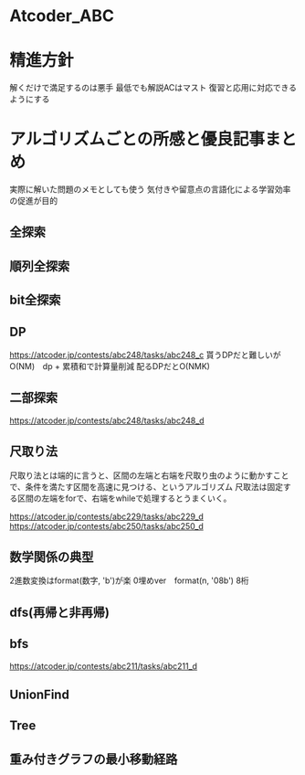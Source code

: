 # Atcoder_ABC 

# 精進方針
解くだけで満足するのは悪手 最低でも解説ACはマスト
復習と応用に対応できるようにする

# アルゴリズムごとの所感と優良記事まとめ
実際に解いた問題のメモとしても使う
気付きや留意点の言語化による学習効率の促進が目的


## 全探索

## 順列全探索

## bit全探索

## DP
https://atcoder.jp/contests/abc248/tasks/abc248_c
貰うDPだと難しいがO(NM)　dp + 累積和で計算量削減
配るDPだとO(NMK)


## 二部探索
https://atcoder.jp/contests/abc248/tasks/abc248_d

## 尺取り法
尺取り法とは端的に言うと、区間の左端と右端を尺取り虫のように動かすことで、条件を満たす区間を高速に見つける、というアルゴリズム
尺取法は固定する区間の左端をforで、右端をwhileで処理するとうまくいく。

https://atcoder.jp/contests/abc229/tasks/abc229_d
https://atcoder.jp/contests/abc250/tasks/abc250_d

## 数学関係の典型
2進数変換はformat(数字, 'b')が楽
0埋めver　format(n, '08b') 8桁

## dfs(再帰と非再帰)

## bfs
https://atcoder.jp/contests/abc211/tasks/abc211_d
## UnionFind
## Tree
## 重み付きグラフの最小移動経路
## 